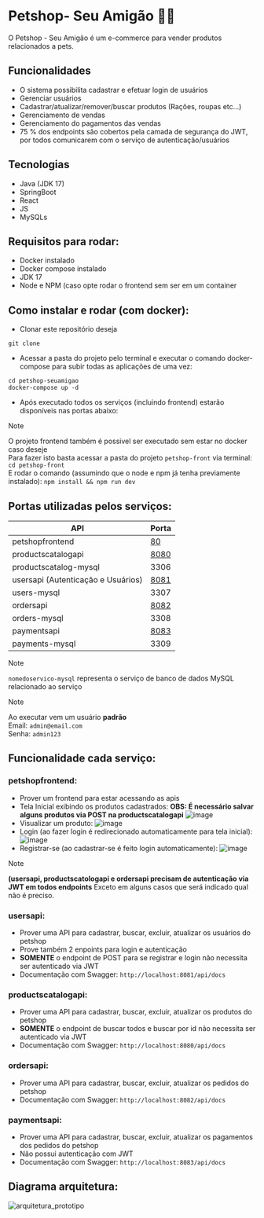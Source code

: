 # Petshop- Seu Amigão 🐶🐱

O Petshop - Seu Amigão é um e-commerce para vender produtos relacionados a pets.

## Funcionalidades
- O sistema possibilita cadastrar e efetuar login de usuários
- Gerenciar usuários
- Cadastrar/atualizar/remover/buscar produtos (Rações, roupas etc...)
- Gerenciamento de vendas
- Gerenciamento do pagamentos das vendas
- 75 % dos endpoints são cobertos pela camada de segurança do JWT, por todos comunicarem com o serviço de autenticação/usuários

## Tecnologias
- Java (JDK 17)
- SpringBoot
- React
- JS
- MySQLs

## Requisitos para rodar:
- Docker instalado
- Docker compose instalado
- JDK 17
- Node e NPM (caso opte rodar o frontend sem ser em um container

## Como instalar e rodar (com docker):
- Clonar este repositório deseja
```
git clone 
```
- Acessar a pasta do projeto pelo terminal e executar o comando docker-compose para subir todas as aplicações de uma vez:
```
cd petshop-seuamigao
docker-compose up -d
```
- Após executado todos os serviços (incluindo frontend) estarão disponíveis nas portas abaixo:

> [!NOTE]
> O projeto frontend também é possivel ser executado sem estar no docker caso deseje  
> Para fazer isto basta acessar a pasta do projeto `petshop-front` via terminal: `cd petshop-front`  
> E rodar o comando (assumindo que o node e npm já tenha previamente instalado): `npm install && npm run dev`

## Portas utilizadas pelos serviços:
| API | Porta |
| --- | ----- |
| petshopfrontend | [80](http://localhost:80) |
| productscatalogapi | [8080](http://localhost:8080/api/docs) |
| productscatalog-mysql | 3306 |
| usersapi (Autenticação e Usuários) | [8081](http://localhost:8081/api/docs) |
| users-mysql | 3307 |
| ordersapi | [8082](http://localhost:8082/api/docs) |
| orders-mysql | 3308 |
| paymentsapi | [8083](http://localhost:8083/api/docs) |
| payments-mysql | 3309 |

> [!NOTE]
> `nomedoservico-mysql` representa o serviço de banco de dados MySQL relacionado ao serviço

> [!NOTE]
> Ao executar vem um usuário **padrão**  
> Email: `admin@email.com`  
> Senha: `admin123`

## Funcionalidade cada serviço:
### petshopfrontend:
- Prover um frontend para estar acessando as apis
- Tela Inicial exibindo os produtos cadastrados:
**OBS: É necessário salvar alguns produtos via POST na productscatalogapi**
![image](https://github.com/user-attachments/assets/de4a5c0d-b5e0-4b76-95fc-62f67d4ba382)
- Visualizar um produto:
![image](https://github.com/user-attachments/assets/1e52c9d3-69d1-4bfe-998c-a49664109fae)
- Login (ao fazer login é redirecionado automaticamente para tela inicial):
![image](https://github.com/user-attachments/assets/fe211d1b-be44-42a7-b5c8-2cc4d49d0e39)
- Registrar-se (ao cadastrar-se é feito login automaticamente):
![image](https://github.com/user-attachments/assets/ced41883-4ad8-46b5-9db4-7555a5cfcc4c)

> [!NOTE]
> **(usersapi, productscatologapi e ordersapi precisam de autenticação via JWT em todos endpoints**
> Exceto em alguns casos que será indicado qual não é preciso.

### usersapi:
- Prover uma API para cadastrar, buscar, excluir, atualizar os usuários do petshop
- Prove também 2 enpoints para login e autenticação
- **SOMENTE** o endpoint de POST para se registrar e login não necessita ser autenticado via JWT
- Documentação com Swagger: ```http://localhost:8081/api/docs```

### productscatalogapi:
- Prover uma API para cadastrar, buscar, excluir, atualizar os produtos do petshop
- **SOMENTE** o endpoint de buscar todos e buscar por id não necessita ser autenticado via JWT
- Documentação com Swagger: ```http://localhost:8080/api/docs```

### ordersapi:
- Prover uma API para cadastrar, buscar, excluir, atualizar os pedidos do petshop
- Documentação com Swagger: ```http://localhost:8082/api/docs```

### paymentsapi:
- Prover uma API para cadastrar, buscar, excluir, atualizar os pagamentos dos pedidos do petshop
- Não possui autenticação com JWT
- Documentação com Swagger: ```http://localhost:8083/api/docs```

## Diagrama arquitetura:
![arquitetura_prototipo](https://github.com/user-attachments/assets/4f5ce2dd-f03c-4f39-addd-6a254992552b)
